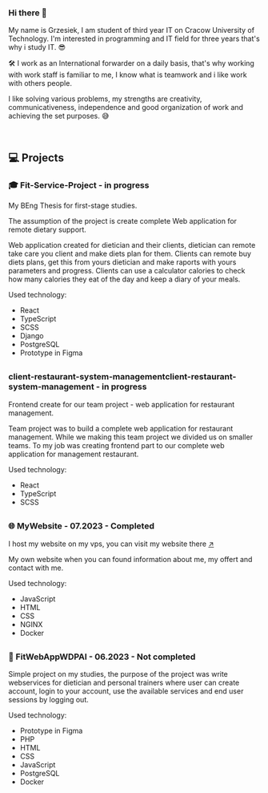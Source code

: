 ### Hi there 👋

My name is Grzesiek, I am student of third year IT on Cracow University of Technology. I'm interested in programming and IT field for three years that's why i study IT. 😎

🛠 I work as an International forwarder on a daily basis, that's why working with work staff is familiar to me, I know what is teamwork and i like work with others people.

I like solving various problems, my strengths are creativity, communicativeness, independence and good organization of work and achieving the set purposes. 😅

<br />

## 💻 Projects

### 🎓 Fit-Service-Project - in progress
My BEng Thesis for first-stage studies.

The assumption of the project is create complete Web application for remote dietary support.

Web application created for dietician and their clients, dietician can remote take care you client and make diets plan for them. 
Clients can remote buy diets plans, get this from yours dietician and make raports with yours parameters and progress. 
Clients can use a calculator calories to check how many calories they eat of the day and keep a diary of your meals.

Used technology:
<ul>
  <li>React</li>
  <li>TypeScript</li>
  <li>SCSS</li>
  <li>Django</li>
  <li>PostgreSQL</li>
  <li>Prototype in Figma</li>
</ul>

##

###  client-restaurant-system-managementclient-restaurant-system-management - in progress
Frontend create for our team project - web application for restaurant management.

Team project was to build a complete web application for restaurant management.
While we making this team project we divided us on smaller teams. 
To my job was creating frontend part to our complete web application for management restaurant.

Used technology:
<ul>
  <li>React</li>
  <li>TypeScript</li>
  <li>SCSS</li>
</ul>

##

### 🌐 MyWebsite - 07.2023 - Completed
I host my website on my vps, you can visit my website there <a href="http://grzegorzpasich.pl/">↗</a>

My own website when you can found information about me, my offert and contact with me.

Used technology:
<ul>
  <li>JavaScript</li>
  <li>HTML</li>
  <li>CSS</li>
  <li>NGINX</li>
  <li>Docker</li>
</ul>

##

### 🍎 FitWebAppWDPAI - 06.2023 - Not completed
Simple project on my studies, the purpose of the project was write webservices for dietician and personal trainers where user can create account, login to your account, use the available services and end user sessions by logging out.

Used technology:
<ul>
  <li>Prototype in Figma</li>
  <li>PHP</li>
  <li>HTML</li>
  <li>CSS</li>
  <li>JavaScript</li>
  <li>PostgreSQL</li>
  <li>Docker</li>
</ul>

